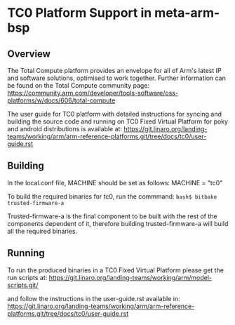 # TC0 Platform Support in meta-arm-bsp

## Overview
The Total Compute platform provides an envelope for all of Arm's latest IP and
software solutions, optimised to work together. Further information can be
found on the Total Compute community page:
https://community.arm.com/developer/tools-software/oss-platforms/w/docs/606/total-compute

The user guide for TC0 platform with detailed instructions for
syncing and building the source code and running on TC0 Fixed Virtual Platform
for poky and android distributions is available at:
https://git.linaro.org/landing-teams/working/arm/arm-reference-platforms.git/tree/docs/tc0/user-guide.rst

## Building
In the local.conf file, MACHINE should be set as follows:
MACHINE = "tc0"

To build the required binaries for tc0, run the commmand:
```bash$ bitbake trusted-firmware-a```

Trusted-firmware-a is the final component to be built with the rest of the
components dependent of it, therefore building trusted-firmware-a will
build all the required binaries.

## Running
To run the produced binaries in a TC0 Fixed Virtual Platform please get
the run scripts at:
https://git.linaro.org/landing-teams/working/arm/model-scripts.git/

and follow the instructions in the user-guide.rst available in:
https://git.linaro.org/landing-teams/working/arm/arm-reference-platforms.git/tree/docs/tc0/user-guide.rst

